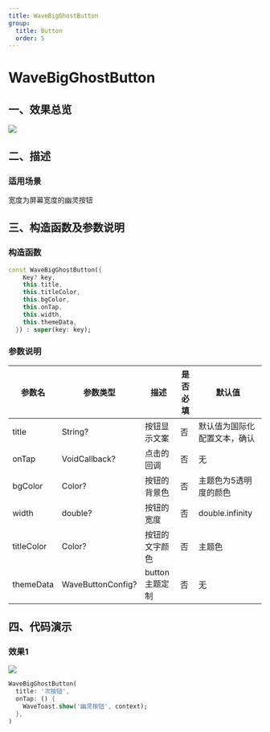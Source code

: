 ```yaml
---
title: WaveBigGhostButton
group:
  title: Button
  order: 5
---
```


# WaveBigGhostButton

## 一、效果总览

![](./img/WaveBigGhostButtonDemo.png)

## 二、描述

### 适用场景

宽度为屏幕宽度的幽灵按钮


## 三、构造函数及参数说明

### 构造函数

```dart
const WaveBigGhostButton({
    Key? key,
    this.title,
    this.titleColor,
    this.bgColor,
    this.onTap,
    this.width,
    this.themeData,
  }) : super(key: key);
```
### 参数说明

| **参数名** | **参数类型** | 描述 | **是否必填** | **默认值** |
| --- | --- | --- | --- | --- |
| title | String? | 按钮显示文案 | 否 | 默认值为国际化配置文本，确认 |
| onTap | VoidCallback? | 点击的回调 | 否 | 无 |
| bgColor | Color? | 按钮的背景色 | 否 | 主题色为5透明度的颜色 |
| width | double? | 按钮的宽度 | 否 | double.infinity |
| titleColor | Color? | 按钮的文字颜色 | 否 | 主题色 |
| themeData | WaveButtonConfig? | button主题定制 | 否 | 无 |



## 四、代码演示

### 效果1

![](./img/WaveBigGhostButtonDemo.png)

```dart
WaveBigGhostButton(
  title: '次按钮',
  onTap: () {
    WaveToast.show('幽灵按钮', context);
  },
)
```